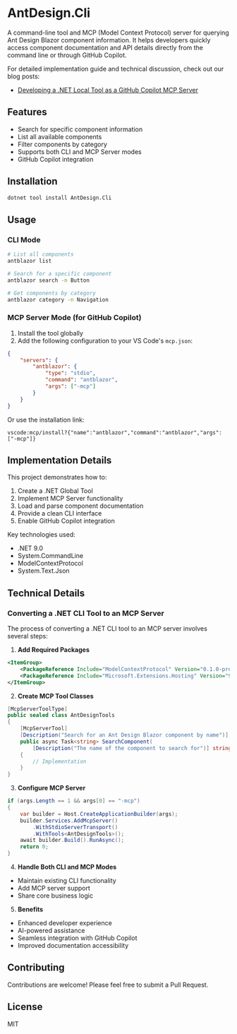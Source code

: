 # AntDesign.Cli

A command-line tool and MCP (Model Context Protocol) server for querying Ant Design Blazor component information. It helps developers quickly access component documentation and API details directly from the command line or through GitHub Copilot.

For detailed implementation guide and technical discussion, check out our blog posts:
- [Developing a .NET Local Tool as a GitHub Copilot MCP Server](docs/en/blog-post.md)

## Features

- Search for specific component information
- List all available components
- Filter components by category
- Supports both CLI and MCP Server modes
- GitHub Copilot integration

## Installation

```bash
dotnet tool install AntDesign.Cli
```

## Usage

### CLI Mode

```bash
# List all components
antblazor list

# Search for a specific component
antblazor search -n Button

# Get components by category
antblazor category -n Navigation
```

### MCP Server Mode (for GitHub Copilot)

1. Install the tool globally
2. Add the following configuration to your VS Code's `mcp.json`:

```json
{
    "servers": {
        "antblazor": {
            "type": "stdio",
            "command": "antblazor",
            "args": ["-mcp"]
        }
    }
}
```

Or use the installation link:
```
vscode:mcp/install?{"name":"antblazor","command":"antblazor","args":["-mcp"]}
```

## Implementation Details

This project demonstrates how to:
1. Create a .NET Global Tool
2. Implement MCP Server functionality
3. Load and parse component documentation
4. Provide a clean CLI interface
5. Enable GitHub Copilot integration

Key technologies used:
- .NET 9.0
- System.CommandLine
- ModelContextProtocol
- System.Text.Json

## Technical Details

### Converting a .NET CLI Tool to an MCP Server

The process of converting a .NET CLI tool to an MCP server involves several steps:

1. **Add Required Packages**
```xml
<ItemGroup>
    <PackageReference Include="ModelContextProtocol" Version="0.1.0-preview.12" />
    <PackageReference Include="Microsoft.Extensions.Hosting" Version="9.0.0" />
</ItemGroup>
```

2. **Create MCP Tool Classes**
```csharp
[McpServerToolType]
public sealed class AntDesignTools
{
    [McpServerTool]
    [Description("Search for an Ant Design Blazor component by name")]
    public async Task<string> SearchComponent(
        [Description("The name of the component to search for")] string name)
    {
        // Implementation
    }
}
```

3. **Configure MCP Server**
```csharp
if (args.Length == 1 && args[0] == "-mcp")
{
    var builder = Host.CreateApplicationBuilder(args);
    builder.Services.AddMcpServer()
        .WithStdioServerTransport()
        .WithTools<AntDesignTools>();
    await builder.Build().RunAsync();
    return 0;
}
```

4. **Handle Both CLI and MCP Modes**
- Maintain existing CLI functionality
- Add MCP server support
- Share core business logic

5. **Benefits**
- Enhanced developer experience
- AI-powered assistance
- Seamless integration with GitHub Copilot
- Improved documentation accessibility

## Contributing

Contributions are welcome! Please feel free to submit a Pull Request.

## License

MIT